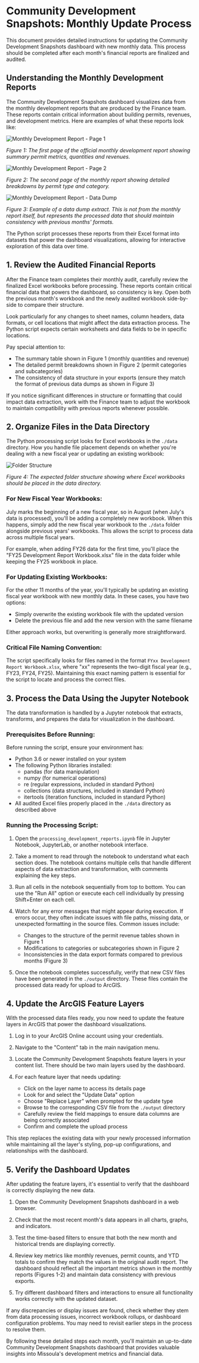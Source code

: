 # Community Development Snapshots: Monthly Update Process

This document provides detailed instructions for updating the Community Development Snapshots dashboard with new monthly data. This process should be completed after each month's financial reports are finalized and audited.

## Understanding the Monthly Development Reports

The Community Development Snapshots dashboard visualizes data from the monthly development reports that are produced by the Finance team. These reports contain critical information about building permits, revenues, and development metrics. Here are examples of what these reports look like:

![Monthly Development Report - Page 1](../resources/monthly_development_report_1.png)

*Figure 1: The first page of the official monthly development report showing summary permit metrics, quantities and revenues.*

![Monthly Development Report - Page 2](../resources/monthly_development_report_2.png)

*Figure 2: The second page of the monthly report showing detailed breakdowns by permit type and category.*

![Monthly Development Report - Data Dump](../resources/monthly_development_report_3.png)

*Figure 3: Example of a data dump extract. This is not from the monthly report itself, but represents the processed data that should maintain consistency with previous months' formats.*

The Python script processes these reports from their Excel format into datasets that power the dashboard visualizations, allowing for interactive exploration of this data over time.

## 1. Review the Audited Financial Reports

After the Finance team completes their monthly audit, carefully review the finalized Excel workbooks before processing. These reports contain critical financial data that powers the dashboard, so consistency is key. Open both the previous month's workbook and the newly audited workbook side-by-side to compare their structure.

Look particularly for any changes to sheet names, column headers, data formats, or cell locations that might affect the data extraction process. The Python script expects certain worksheets and data fields to be in specific locations. 

Pay special attention to:
- The summary table shown in Figure 1 (monthly quantities and revenue)
- The detailed permit breakdowns shown in Figure 2 (permit categories and subcategories)
- The consistency of data structure in your exports (ensure they match the format of previous data dumps as shown in Figure 3)

If you notice significant differences in structure or formatting that could impact data extraction, work with the Finance team to adjust the workbook to maintain compatibility with previous reports whenever possible.

## 2. Organize Files in the Data Directory

The Python processing script looks for Excel workbooks in the `./data` directory. How you handle file placement depends on whether you're dealing with a new fiscal year or updating an existing workbook:

![Folder Structure](../resources/structure_folders.png)

*Figure 4: The expected folder structure showing where Excel workbooks should be placed in the data directory.*

### For New Fiscal Year Workbooks:

July marks the beginning of a new fiscal year, so in August (when July's data is processed), you'll be adding a completely new workbook. When this happens, simply add the new fiscal year workbook to the `./data` folder alongside previous years' workbooks. This allows the script to process data across multiple fiscal years.

For example, when adding FY26 data for the first time, you'll place the "FY25 Development Report Workbook.xlsx" file in the data folder while keeping the FY25 workbook in place.

### For Updating Existing Workbooks:

For the other 11 months of the year, you'll typically be updating an existing fiscal year workbook with new monthly data. In these cases, you have two options:
- Simply overwrite the existing workbook file with the updated version
- Delete the previous file and add the new version with the same filename

Either approach works, but overwriting is generally more straightforward.

### Critical File Naming Convention:

The script specifically looks for files named in the format `FYxx Development Report Workbook.xlsx`, where "xx" represents the two-digit fiscal year (e.g., FY23, FY24, FY25). Maintaining this exact naming pattern is essential for the script to locate and process the correct files.

## 3. Process the Data Using the Jupyter Notebook

The data transformation is handled by a Jupyter notebook that extracts, transforms, and prepares the data for visualization in the dashboard.

### Prerequisites Before Running:

Before running the script, ensure your environment has:
- Python 3.6 or newer installed on your system
- The following Python libraries installed:
  - pandas (for data manipulation)
  - numpy (for numerical operations)
  - re (regular expressions, included in standard Python)
  - collections (data structures, included in standard Python)
  - itertools (iteration functions, included in standard Python)
- All audited Excel files properly placed in the `./data` directory as described above

### Running the Processing Script:

1. Open the `processing_development_reports.ipynb` file in Jupyter Notebook, JupyterLab, or another notebook interface.

2. Take a moment to read through the notebook to understand what each section does. The notebook contains multiple cells that handle different aspects of data extraction and transformation, with comments explaining the key steps.

3. Run all cells in the notebook sequentially from top to bottom. You can use the "Run All" option or execute each cell individually by pressing Shift+Enter on each cell.

4. Watch for any error messages that might appear during execution. If errors occur, they often indicate issues with file paths, missing data, or unexpected formatting in the source files. Common issues include:
   - Changes to the structure of the permit revenue tables shown in Figure 1
   - Modifications to categories or subcategories shown in Figure 2
   - Inconsistencies in the data export formats compared to previous months (Figure 3)

5. Once the notebook completes successfully, verify that new CSV files have been generated in the `./output` directory. These files contain the processed data ready for upload to ArcGIS.

## 4. Update the ArcGIS Feature Layers

With the processed data files ready, you now need to update the feature layers in ArcGIS that power the dashboard visualizations.

1. Log in to your ArcGIS Online account using your credentials.

2. Navigate to the "Content" tab in the main navigation menu.

3. Locate the Community Development Snapshots feature layers in your content list. There should be two main layers used by the dashboard.

4. For each feature layer that needs updating:
   - Click on the layer name to access its details page
   - Look for and select the "Update Data" option
   - Choose "Replace Layer" when prompted for the update type
   - Browse to the corresponding CSV file from the `./output` directory
   - Carefully review the field mappings to ensure data columns are being correctly associated
   - Confirm and complete the upload process

This step replaces the existing data with your newly processed information while maintaining all the layer's styling, pop-up configurations, and relationships with the dashboard.

## 5. Verify the Dashboard Updates

After updating the feature layers, it's essential to verify that the dashboard is correctly displaying the new data.

1. Open the Community Development Snapshots dashboard in a web browser.

2. Check that the most recent month's data appears in all charts, graphs, and indicators.

3. Test the time-based filters to ensure that both the new month and historical trends are displaying correctly.

4. Review key metrics like monthly revenues, permit counts, and YTD totals to confirm they match the values in the original audit report. The dashboard should reflect all the important metrics shown in the monthly reports (Figures 1-2) and maintain data consistency with previous exports.

5. Try different dashboard filters and interactions to ensure all functionality works correctly with the updated dataset.

If any discrepancies or display issues are found, check whether they stem from data processing issues, incorrect workbook rollups, or dashboard configuration problems. You may need to revisit earlier steps in the process to resolve them.

By following these detailed steps each month, you'll maintain an up-to-date Community Development Snapshots dashboard that provides valuable insights into Missoula's development metrics and financial data.